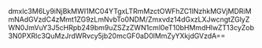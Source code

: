 dmxlc3M6Ly9iNjBkMWI1MC04YTgxLTRmMzctOWFhZC1lNzhkMGVjMDRiMmNAdGVzdC4zMmt1ZG9zLmNvbTo0NDM/Zmxvdz14dGxzLXJwcngtZGlyZWN0JmVuY3J5cHRpb249bm9uZSZzZWN1cml0eT10bHMmdHlwZT13cyZob3N0PXRlc3QuMzJrdWRvcy5jb20mcGF0aD0lMmZyYXkjdGVzdA==
